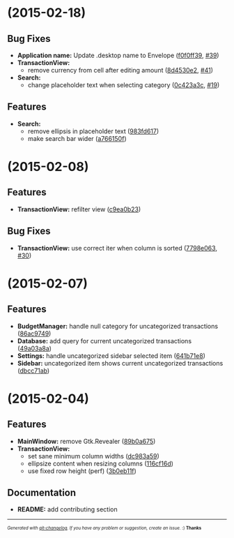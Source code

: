 #  (2015-02-18)

## Bug Fixes

- **Application name:** Update .desktop name to Envelope
  ([f0f0ff39](https://github.com/nlaplante/envelope/commit/f0f0ff39578343bbc60696c4eef38d8b24b4f7d3),
   [#39](https://github.com/nlaplante/envelope/issues/39))
- **TransactionView:**
  - remove currency from cell after editing amount
  ([8d4530e2](https://github.com/nlaplante/envelope/commit/8d4530e209ff868cceef5c32c5d97c3c08eaf144),
   [#41](https://github.com/nlaplante/envelope/issues/41))
- **Search:**
   - change placeholder text when selecting category
   ([0c423a3c](https://github.com/nlaplante/envelope/commit/0c423a3cf7f4718ecdfa13eb69a67ef17b50f1e2),
    [#19](https://github.com/nlaplante/envelope/issues/19))

## Features    

- **Search:**
  - remove ellipsis in placeholder text
  ([983fd617](https://github.com/nlaplante/envelope/commit/983fd6179cfb14b49abf4dc056fc36c79cd1d2c2))
  - make search bar wider
  ([a766150f](https://github.com/nlaplante/envelope/commit/a766150fce823d96b1e17bc36cf60231eb719eae))

#  (2015-02-08)

## Features

  - **TransactionView:** refilter view
    ([c9ea0b23](https://github.com/nlaplante/envelope/commit/c9ea0b23ab777f62a88e84ee9ec84e0c2f394447))

## Bug Fixes

  - **TransactionView:** use correct iter when column is sorted
    ([7798e063](https://github.com/nlaplante/envelope/commit/7798e063dc461b323fc738290ce7e073b3c2c982),
     [#30](https://github.com/nlaplante/envelope/issues/30))

#  (2015-02-07)

## Features

  - **BudgetManager:** handle null category for uncategorized transactions
    ([86ac9749](https://github.com/nlaplante/envelope/commit/86ac9749af33beda476cbafaf50e456ef62e7f32))
  - **Database:** add query for current uncategorized transactions
    ([49a03a8a](https://github.com/nlaplante/envelope/commit/49a03a8a4b929012c84f5d8b301900c7c392b8d9))
  - **Settings:** handle uncategorized sidebar selected item
    ([641b71e8](https://github.com/nlaplante/envelope/commit/641b71e8c2a794f8b4a3a3c4df42251c0db3c26a))
  - **Sidebar:** uncategorized item shows current uncategorized transactions
    ([dbcc71ab](https://github.com/nlaplante/envelope/commit/dbcc71ab21b31720c374fca7af5353823fb47a6b))  

#  (2015-02-04)

## Features

- **MainWindow:** remove Gtk.Revealer
  ([89b0a675](https://github.com/nlaplante/envelope/commit/89b0a675a5489332199bd66de6d47c14d5ed945c))
- **TransactionView:**
  - set sane minimum column widths
  ([dc983a59](https://github.com/nlaplante/envelope/commit/dc983a594df6edc15530a8a500bfd98e071635d8))
  - ellipsize content when resizing columns
  ([116cf16d](https://github.com/nlaplante/envelope/commit/116cf16d8e93b6384b248d79b7f5ba796cf0a825))
  - use fixed row height (perf)
  ([3b0eb11f](https://github.com/nlaplante/envelope/commit/3b0eb11fc9c3929a7c0e4ffc0ee4b7ce1d6b57aa))


## Documentation

- **README:** add contributing section



---
<sub><sup>*Generated with [git-changelog](https://github.com/rafinskipg/git-changelog). If you have any problem or suggestion, create an issue.* :) **Thanks** </sub></sup>
